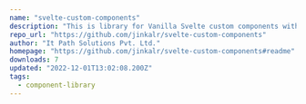 ```yaml
---
name: "svelte-custom-components"
description: "This is library for Vanilla Svelte custom components with TS. Which Making your task easy to implement."
repo_url: "https://github.com/jinkalr/svelte-custom-components"
author: "It Path Solutions Pvt. Ltd."
homepage: "https://github.com/jinkalr/svelte-custom-components#readme"
downloads: 7
updated: "2022-12-01T13:02:08.200Z"
tags: 
  - component-library
---
```

